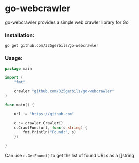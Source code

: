 # go-webcrawler
go-webcrawler provides a simple web crawler library for Go

### Installation:

```
go get github.com/325gerbils/go-webcrawler
```

### Usage:

```go
package main

import (
	"fmt"

	crawler "github.com/325gerbils/go-webcrawler"
)

func main() {

	url := "https://github.com"

	c := crawler.Crawler{}
	c.CrawlFunc(url, func(s string) {
		fmt.Println("Found:", s)
	})

}

```

Can use `c.GetFound()` to get the list of found URLs as a []string
